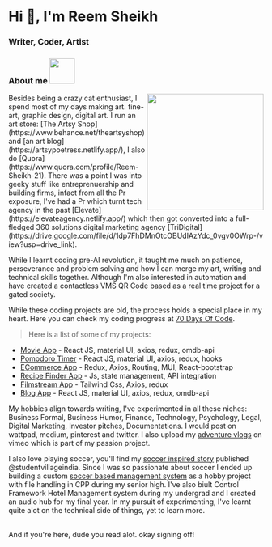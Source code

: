 <h1 align="left">Hi 👋, I'm Reem Sheikh</h1>
<h3 align="left">Writer, Coder, Artist</h3>

<!-- <p align="left"> <a href="https://twitter.com/reemshakes" target="blank"><img src="https://img.shields.io/twitter/follow/reemshakes?logo=twitter&style=for-the-badge" alt="reemshakes" /></a> </p>
 -->
### About me <img src="https://media.giphy.com/media/mGcNjsfWAjY5AEZNw6/giphy.gif" width="50">
<img align='right' src="https://media.giphy.com/media/ieyl9zmCjO4b4t6qoY/giphy.gif" width="230">
Besides being a crazy cat enthusiast, I spend most of my days making art. fine-art, graphic design, digital art. I run an art store: [The Artsy Shop](https://www.behance.net/theartsyshop) and [an art blog](https://artsypoetress.netlify.app/), I also do [Quora](https://www.quora.com/profile/Reem-Sheikh-21). There was a point I was into geeky stuff like entreprenuership and building firms, infact from all the Pr exposure, I've had a Pr which turnt tech agency in the past [Elevate](https://elevateagency.netlify.app/) which then got converted into a full-fledged 360 solutions digital marketing agency [TriDigital]  (https://drive.google.com/file/d/1dp7FhDMnOtcOBUdIAzYdc_0vgv0OWrp-/view?usp=drive_link).  

While I learnt coding pre-AI revolution, it taught me much on patience, perseverance and problem solving and how I can merge my art, writing and technical skills together. Although I'm also interested in automation and have created a contactless VMS QR Code based as a real time project for a gated society. 

While these coding projects are old, the process holds a special place in my heart.
Here you can check my coding progress at [70 Days Of Code](https://github.com/reem-shaikh/70DaysOfCode). 

> Here is a list of some of my projects:
- [Movie App](https://angry-villani-ca483a.netlify.app/) - React JS, material UI, axios, redux, omdb-api 
- [Pomodoro Timer](https://reem-shaikh.github.io/pomodorotimer-app/) -  React JS, material UI, axios, redux, hooks
- [ECommerce App](https://addtocartfunctionality.netlify.app/) - Redux, Axios, Routing, MUI, React-bootstrap
- [Recipe Finder App](https://jolly-dusk-104626.netlify.app/) - Js, state management, API integration
- [Filmstream App](https://roaring-mousse-84007a.netlify.app/) - Tailwind Css, Axios, redux
- [Blog App](https://singular-crumble-2cc32d.netlify.app/) - React JS, material UI, axios, redux, omdb-api 

My hobbies align towards writing, I've experimented in all these niches: Business Formal, Business Humor, Finance, Technology, Psychology, Legal, Digital Marketing, Investor pitches, Documentations. I would post on wattpad, medium, pinterest and twitter. I also upload my [adventure vlogs](https://vimeo.com/reemsheikh) on vimeo which is part of my passion project. 

I also love playing soccer, you'll find my [soccer inspired story](https://www.instagram.com/p/BxrP0kbDFMZ/) published @studentvillageindia. Since I was so passionate about soccer I ended up building a custom [soccer based management system](https://github.com/reem-shaikh/c-project) as a hobby project with file handling in CPP during my senior high. I've also biult Control Framework Hotel Management system during my undergrad and I created an audio hub for my final year.
In my pursuit of experimenting, I've learnt quite alot on the technical side of things, yet to learn more.

<br>
And if you're here, dude you read alot. okay signing off! 
<br>

